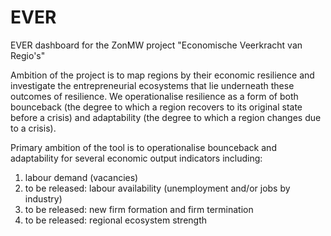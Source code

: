 # EVER
EVER dashboard for the ZonMW project "Economische Veerkracht van Regio's"

Ambition of the project is to map regions by their economic resilience and investigate the entrepreneurial ecosystems that lie underneath these outcomes of resilience. We operationalise resilience as a form of both bounceback (the degree to which a region recovers to its original state before a crisis) and adaptability (the degree to which a region changes due to a crisis).

Primary ambition of the tool is to operationalise bounceback and adaptability for several economic output indicators including:
1) labour demand (vacancies)
2) to be released: labour availability (unemployment and/or jobs by industry)
3) to be released: new firm formation and firm termination
4) to be released: regional ecosystem strength